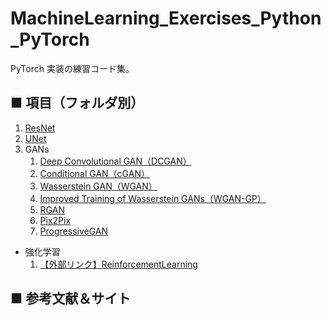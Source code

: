 # MachineLearning_Exercises_Python_PyTorch
PyTorch 実装の練習コード集。<br>

<!--
## ■ 動作環境

- Mac OS / ubuntu server
- Python : 3.6
- Anaconda : 5.0.1
- PyTorch : 1.0.0, 1.0.1, 1.1.0
- scikit-learn : 0.20.2
-->

<!--
### ◎ 検証用データセット

- MNIST
- CIFAR-10
- xxx
-->

## ■ 項目（フォルダ別）

1. [ResNet](https://github.com/Yagami360/MachineLearning_Exercises_Python_PyTorch/tree/master/ResNet_PyTorch)
1. [UNet](https://github.com/Yagami360/MachineLearning_Exercises_Python_PyTorch/tree/master/UNet_PyTorch)
1. GANs
    1. [Deep Convolutional GAN（DCGAN）](https://github.com/Yagami360/MachineLearning_Exercises_Python_PyTorch/tree/master/GAN_DCGAN_PyTorch)
    1. [Conditional GAN（cGAN）](https://github.com/Yagami360/MachineLearning_Exercises_Python_PyTorch/tree/master/GAN_cGAN_PyTorch)
    1. [Wasserstein GAN（WGAN）](https://github.com/Yagami360/MachineLearning_Exercises_Python_PyTorch/tree/master/GAN_WGAN_PyTorch)
    1. [Improved Training of Wasserstein GANs（WGAN-GP）](https://github.com/Yagami360/MachineLearning_Exercises_Python_PyTorch/tree/master/GAN_WGAN-GP_PyTorch)
    1. [RGAN](https://github.com/Yagami360/MachineLearning_Exercises_Python_PyTorch/tree/master/GAN_RGAN_PyTorch)
    1. [Pix2Pix](https://github.com/Yagami360/MachineLearning_Exercises_Python_PyTorch/tree/master/Pix2Pix_PyTorch)
    1. [ProgressiveGAN](https://github.com/Yagami360/MachineLearning_Exercises_Python_PyTorch/tree/master/GAN_PGGAN_PyTorch)
- 強化学習
    1. [【外部リンク】ReinforcementLearning](https://github.com/Yagami360/ReinforcementLearning_Exercises)

## ■ 参考文献＆サイト
